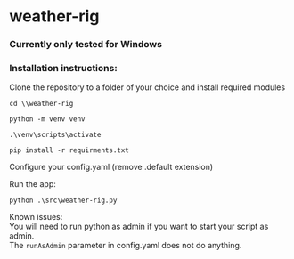 # weather-rig
 
### Currently only tested for Windows

### Installation instructions:
Clone the repository to a folder of your choice and install required modules  
```
cd \\weather-rig

python -m venv venv

.\venv\scripts\activate

pip install -r requirments.txt
```

Configure your config.yaml (remove .default extension)  

Run the app:  
```
python .\src\weather-rig.py
```

Known issues:  
You will need to run python as admin if you want to start your script as admin.  
The `runAsAdmin` parameter in config.yaml does not do anything.  
